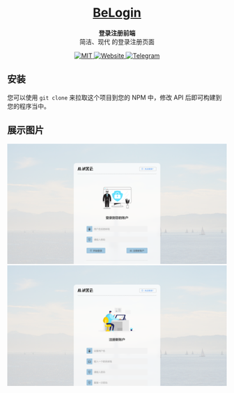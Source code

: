 <h1 align="center">
    <a href="https://github.com/LinnBenson/BeLogin">
        BeLogin
    </a>
</h1>
<p align="center">
    <strong>登录注册前端</strong>
    <br />
    简洁、现代 的登录注册页面
</p>
<p align="center">
    <a href="https://github.com/LinnBenson/BeLogin/blob/main/LICENSE">
        <img src="https://img.shields.io/badge/license-MIT-blue?style=for-the-badge&logo=react&logoColor=%23F3F3F3&labelColor=%231f2328&color=%231f883d" alt="MIT" />
    </a>
    <a href="https://bemiun.com">
        <img src="https://img.shields.io/badge/SITE-BEMIUN-blue?style=for-the-badge&logo=coursera&logoColor=%23F3F3F3&labelColor=%231f2328&color=%231f883d" alt="Website" />
    </a>
    <a href="https://t.me/Beichuan">
        <img src="https://img.shields.io/badge/TG-beichuan-blue?style=for-the-badge&logo=telegram&logoColor=%23F3F3F3&labelColor=%231f2328&color=%231f883d" alt="Telegram" />
    </a>
</p>

## 安装

您可以使用 `git clone` 来拉取这个项目到您的 NPM 中，修改 API 后即可构建到您的程序当中。

## 展示图片

![登录页面](login.png)
![注册页面](register.png)